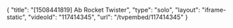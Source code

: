 {
    "title": "[1508441819] Ab Rocket Twister",
    "type": "solo",
    "layout": "iframe-static",
    "videoId": "117414345",
    "url": "\/tvpembed\/117414345"
}